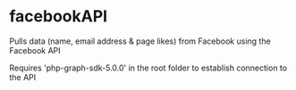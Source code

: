# facebookAPI
Pulls data (name, email address & page likes) from Facebook using the Facebook API 

Requires 'php-graph-sdk-5.0.0' in the root folder to establish connection to the API
